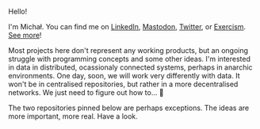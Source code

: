 Hello! 

I'm Michał. You can find me on [LinkedIn](https://www.linkedin.com/in/michalporeba/), [Mastodon](https://techhub.social/@michalporeba), [Twitter](https://twitter.com/michalincs), or [Exercism](https://exercism.org/profiles/michalporeba). [See more](https://michalporeba.github.io/linked)!

Most projects here don't represent any working products, but an ongoing struggle with programming concepts and some other ideas. I'm interested in data in distributed, ocassionaly connected systems, perhaps in anarchic environments. One day, soon, we will work very differently with data. It won't be in centralised repositories, but rather in a more decentralised networks. We just need to figure out how to... 🤔

The two repositories pinned below are perhaps exceptions. The ideas are more important, more real. Have a look. 




<!--
**michalporeba/michalporeba** is a ✨ _special_ ✨ repository because its `README.md` (this file) appears on your GitHub profile.

Here are some ideas to get you started:

- 🔭 I’m currently working on ...
- 🌱 I’m currently learning ...
- 👯 I’m looking to collaborate on ...
- 🤔 I’m looking for help with ...
- 💬 Ask me about ...
- 📫 How to reach me: ...
- 😄 Pronouns: ...
- ⚡ Fun fact: ...
-->
